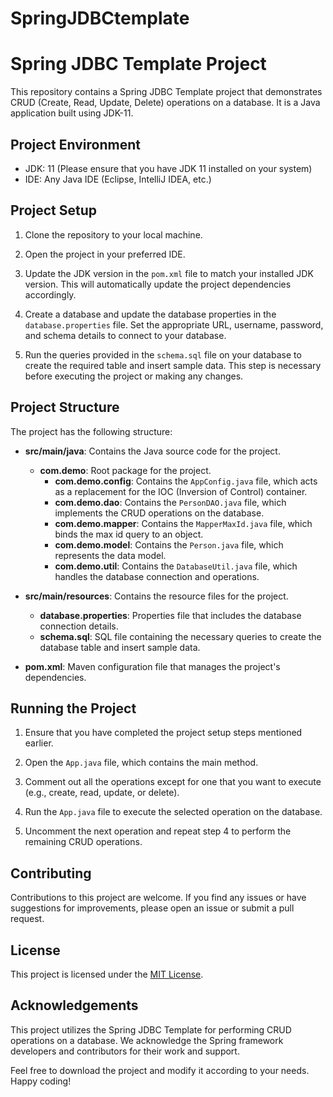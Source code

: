 # SpringJDBCtemplate

# Spring JDBC Template Project

This repository contains a Spring JDBC Template project that demonstrates CRUD (Create, Read, Update, Delete) operations on a database. It is a Java application built using JDK-11.

## Project Environment

- JDK: 11 (Please ensure that you have JDK 11 installed on your system)
- IDE: Any Java IDE (Eclipse, IntelliJ IDEA, etc.)

## Project Setup

1. Clone the repository to your local machine.

2. Open the project in your preferred IDE.

3. Update the JDK version in the `pom.xml` file to match your installed JDK version. This will automatically update the project dependencies accordingly.

4. Create a database and update the database properties in the `database.properties` file. Set the appropriate URL, username, password, and schema details to connect to your database.

5. Run the queries provided in the `schema.sql` file on your database to create the required table and insert sample data. This step is necessary before executing the project or making any changes.

## Project Structure

The project has the following structure:

- **src/main/java**: Contains the Java source code for the project.
  - **com.demo**: Root package for the project.
    - **com.demo.config**: Contains the `AppConfig.java` file, which acts as a replacement for the IOC (Inversion of Control) container.
    - **com.demo.dao**: Contains the `PersonDAO.java` file, which implements the CRUD operations on the database.
    - **com.demo.mapper**: Contains the `MapperMaxId.java` file, which binds the max id query to an object.
    - **com.demo.model**: Contains the `Person.java` file, which represents the data model.
    - **com.demo.util**: Contains the `DatabaseUtil.java` file, which handles the database connection and operations.

- **src/main/resources**: Contains the resource files for the project.
  - **database.properties**: Properties file that includes the database connection details.
  - **schema.sql**: SQL file containing the necessary queries to create the database table and insert sample data.

- **pom.xml**: Maven configuration file that manages the project's dependencies.

## Running the Project

1. Ensure that you have completed the project setup steps mentioned earlier.

2. Open the `App.java` file, which contains the main method.

3. Comment out all the operations except for one that you want to execute (e.g., create, read, update, or delete).

4. Run the `App.java` file to execute the selected operation on the database.

5. Uncomment the next operation and repeat step 4 to perform the remaining CRUD operations.

## Contributing

Contributions to this project are welcome. If you find any issues or have suggestions for improvements, please open an issue or submit a pull request.

## License

This project is licensed under the [MIT License](LICENSE).

## Acknowledgements

This project utilizes the Spring JDBC Template for performing CRUD operations on a database. We acknowledge the Spring framework developers and contributors for their work and support.

Feel free to download the project and modify it according to your needs. Happy coding!
